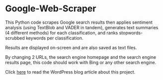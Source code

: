 # Google-Web-Scraper
<p>This Python code scrapes Google search results then applies sentiment analysis (using TextBlob and VADER in tandem), generates text summaries (4 different methods) for each classification, and ranks stopwords-scrubbed keywords per classification.</p>
<p>Results are displayed on-screen and are also saved as text files.</p>
<p>By changing 2 URLs, the search engine homepage and the search engine results page, this code should work with Bing or any other search engine.</p>
<p>Click <a href='https://agentanakinai.wordpress.com/2019/06/03/google-web-scraper/'>here</a> to read the WordPress blog article about this project.</p>
